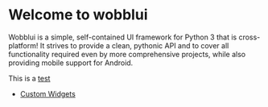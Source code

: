 
Welcome to wobblui
==================

Wobblui is a simple, self-contained UI framework for Python 3 that is
cross-platform! It strives to provide a clean, pythonic API and to
cover all functionality required even by more comprehensive projects,
while also providing mobile support for Android.

This is a [test](custom_widget.md)

* [Custom Widgets](./custom_widgets.md)


